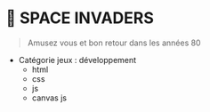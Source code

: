 # 🚀 SPACE INVADERS

>Amusez vous et bon retour dans les années 80

* Catégorie jeux : développement
  - html
  - css
  - js
  - canvas js
